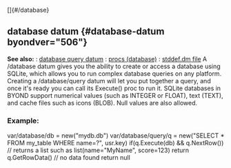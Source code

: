 []{#/database}
  ## database datum {#database-datum byondver="506"}
  **See also:**
  :   [database query datum](ref/database/query)
  :   [procs (database)](ref/database/proc)
  :   [stddef.dm file](ref/%7B%7Bappendix%7D%7D/stddef%2edm)
  A /database datum gives you the ability to create or access a database
  using SQLite, which allows you to run complex database queries on any
  platform.
  Creating a /database/query datum will let you put together a query, and
  once it\'s ready you can call its Execute() proc to run it.
  SQLite databases in BYOND support numerical values (such as INTEGER or
  FLOAT), text (TEXT), and cache files such as icons (BLOB). Null values
  are also allowed.
  ### Example:
  var/database/db = new(\"mydb.db\") var/database/query/q = new(\"SELECT
  \* FROM my_table WHERE name=?\", usr.key) if(q.Execute(db) &&
  q.NextRow()) // returns a list such as list(name=\"MyName\", score=123)
  return q.GetRowData() // no data found return null